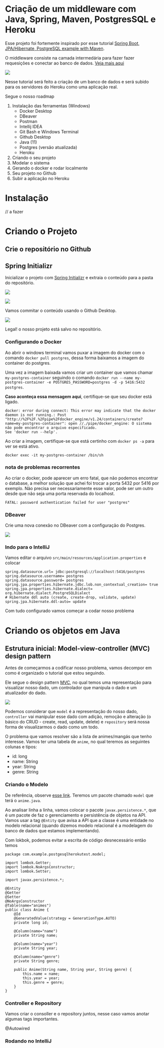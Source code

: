 # Criação de um middleware com Java, Spring, Maven, PostgresSQL e Heroku

Esse projeto foi fortemente inspirado por esse tutorial [Spring Boot, JPA/Hibernate, PostgreSQL example with Maven](https://bezkoder.com/spring-boot-postgresql-example/).

O middleware consiste na camada intermedária para fazer fazer requesições e conectar ao banco de dados. [Veja mais aqui](https://en.wikipedia.org/wiki/Middleware#:~:text=Examples%20of%20database%2Doriented%20middleware,that%20perform%20in%20machine%2Dtime.)


![](https://upload.wikimedia.org/wikipedia/commons/thumb/2/20/Middleware_Schema.svg/1071px-Middleware_Schema.svg.png)

Nesse tutorial será feito a criação de um banco de dados e será subido para os servidores do Heroku como uma aplicação real.

Segue o nosso roadmap

1. Instalação das ferramentas (Windows) 
   - Docker Desktop
   - DBeaver
   - Postman
   - Intellij IDEA
   - Git Bash e Windows Terminal
   - Github Desktop
   - Java (11)
   - Postgres (versão atualizada)
   - Heroku
2. Criando o seu projeto
3. Modelar o sistema
4. Gerando o docker e rodar localmente
5. Seu projeto no Github
6. Subir a aplicação no Heroku

# Instalação

// a fazer

# Criando o Projeto

## Crie o repositório no Github

## Spring Initializr

Inicializar o projeto com [Spring Initializr](https://start.spring.io/) e extraia o conteúdo para a pasta do repositório.

![](https://raw.githubusercontent.com/NatSatie/StudyNotes/main/letsCode/springio.jpg)

![](https://raw.githubusercontent.com/NatSatie/StudyNotes/main/letsCode/diretoryAfterExtracting.jpg)

Vamos commitar o conteúdo usando o Github Desktop.

![](https://raw.githubusercontent.com/NatSatie/StudyNotes/main/letsCode/githubDesktop1.gif)

Legal! o nosso projeto está salvo no repositório. 

### Configurando o Docker

Ao abrir o windows terminal vamos puxar a imagem do docker com o comando `docker pull postgres`, dessa forma baixamos a imagem do container do postgres.

Uma vez a imagem baixada vamos criar um container que vamos chamar `my-postgres-container` seguindo o comando `docker run --name my-postgres-container -e POSTGRES_PASSWORD=postgres -d -p 5416:5432 postgres`.

**Caso aconteça essa mensagem aqui**, certifique-se que seu docker está ligado.

```
docker: error during connect: This error may indicate that the docker daemon is not running.: Post "http://%2F%2F.%2Fpipe%2Fdocker_engine/v1.24/containers/create?name=my-postgres-container": open //./pipe/docker_engine: O sistema não pode encontrar o arquivo especificado.
See 'docker run --help'.
```

Ao criar a imagem, certifique-se que está certinho com `docker ps -a` para ver se está ativo.


```
docker exec -it my-postgres-container /bin/sh
```

### nota de problemas recorrentes

Ao criar o docker, pode aparecer um erro fatal, que não podemos encontrar o database, a melhor solução que achei foi trocar a porta 5432 por 5416 por exemplo. Não precisa ser necessariamente esse valor, pode ser um outro desde que não seja uma porta reservada do localhost.

```
FATAL: password authentication failed for user "postgres"
```

### DBeaver

Crie uma nova conexão no DBeaver com a configuração do Postgres. 

![](https://raw.githubusercontent.com/NatSatie/StudyNotes/main/letsCode/dbeaver.gif)


### Indo para o IntelliJ

Vamos editar o arquivo `src/main/resources/application.properties` e colocar

```
spring.datasource.url= jdbc:postgresql://localhost:5416/postgres
spring.datasource.username= postgres
spring.datasource.password= postgres
spring.jpa.properties.hibernate.jdbc.lob.non_contextual_creation= true
spring.jpa.properties.hibernate.dialect= org.hibernate.dialect.PostgreSQLDialect
# Hibernate ddl auto (create, create-drop, validate, update)
spring.jpa.hibernate.ddl-auto= update
```

Com tudo configurado vamos começar a codar nosso problema

# Criando os objetos em Java

## Estrutura inicial: Model-view-controller (MVC) design pattern

Antes de começarmos a codificar nosso problema, vamos decompor em como é organizado o tutorial que estou seguindo.

Ele segue o design pattern [MVC](https://en.wikipedia.org/wiki/Model%E2%80%93view%E2%80%93controller), no qual temos uma representação para visualizar nosso dado, um controlador que manipula o dado e um atualizador do dado.

![](https://upload.wikimedia.org/wikipedia/commons/a/a0/MVC-Process.svg)

Podemos considerar que `model` é a representação do nosso dado, `controller` vai manipular esse dado com adição, remoção e alteração (o básico do CRUD - create, read, update, delete) e `repository` será nossa forma de visualizarmos o dado como um todo.

O problema que vamos resolver são a lista de animes/mangás que tenho interesse. Vamos ter uma tabela de `anime`, no qual teremos as seguintes colunas e tipos:

- id: long
- name: String
- year: String
- genre: String

### Criando o Modelo

De referência, observe [esse link](https://github1s.com/NatSatie/spring-boot-jpa-postgresql/blob/master/src/main/java/com/bezkoder/spring/jpa/postgresql/controller/TutorialController.java). Teremos um pacote chamado `model` que terá o `anime.java`.

Ao analisar linha a linha, vamos colocar o pacote `javax.persistence.*`, que é um pacote de faz o gerenciamento e persistência de objetos na API. Vamos usar a tag `@Entity` que avisa a API que a classe é uma entidade no modelo relacional (quando dizemos modelo relacional é a modelagem do banco de dados que estamos implementando).

Com lokbok, podemos evitar a escrita de código desnecessário então temos

```
package com.example.postgesqlherokutest.model;

import lombok.Getter;
import lombok.NoArgsConstructor;
import lombok.Setter;

import javax.persistence.*;

@Entity
@Getter
@Setter
@NoArgsConstructor
@Table(name="animes")
public class Anime {
    @Id
    @GeneratedValue(strategy = GenerationType.AUTO)
    private long id;

    @Column(name="name")
    private String name;

    @Column(name="year")
    private String year;

    @Column(name="genre")
    private String genre;

    public Anime(String name, String year, String genre) {
        this.name = name;
        this.year = year;
        this.genre = genre;
    }
}
```

### Controller e Repository

Vamos criar o consoller e o repository juntos, nesse caso vamos anotar algumas tags importantes.

@Autowired

### Rodando no IntelliJ

